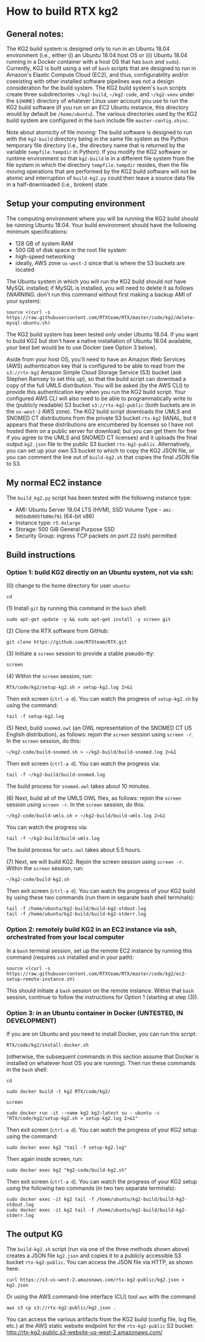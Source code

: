 
# How to build RTX kg2

## General notes:

The KG2 build system is designed only to run in an Ubuntu 18.04 environment
(i.e., either (i) an Ubuntu 18.04 host OS or (ii) Ubuntu 18.04 running in a
Docker container with a host OS that has `bash` and `sudo`). Currently, KG2 is
built using a set of `bash` scripts that are designed to run in Amazon's Elastic
Compute Cloud (EC2), and thus, configurability and/or coexisting with other
installed software pipelines was not a design consideration for the build
system. The KG2 build system's `bash` scripts create three subdirectories
`~/kg2-build`, `~/kg2-code`, and `~/kg2-venv` under the `${HOME}` directory of
whatever Linux user account you use to run the KG2 build software (if you run on
an EC2 Ubuntu instance, this directory would by default be `/home/ubuntu`). The
various directories used by the KG2 build system are configured in the `bash`
include file `master-config.shinc`.

Note about atomicity of file moving: The build software is designed to run with
the `kg2-build` directory being in the same file system as the Python temporary
file directory (i.e., the directory name that is returned by the variable
`tempfile.tempdir` in Python). If you modify the KG2 software or runtime
environment so that `kg2-build` is in a different file system from the file
system in which the directory `tempfile.tempdir` resides, then the file moving
operations that are performed by the KG2 build software will not be atomic and
interruption of `build-kg2.py` could then leave a source data file in a
half-downloaded (i.e., broken) state.

## Setup your computing environment

The computing environment where you will be running the KG2 build should be
running Ubuntu 18.04.  Your build environment should have the following minimum
specifications:

- 128 GB of system RAM
- 500 GB of disk space in the root file system 
- high-speed networking
- ideally, AWS zone `us-west-2` since that is where the S3 buckets are located

The Ubuntu system in which you will run the KG2 build should *not* have MySQL
installed; if MySQL is installed, you will need to delete it as follows
(WARNING: don't run this command without first making a backup AMI of your
system):

    source <(curl -s https://raw.githubusercontent.com/RTXteam/RTX/master/code/kg2/delete-mysql-ubuntu.sh)

The KG2 build system has been tested *only* under Ubuntu 18.04. If you want to
build KG2 but don't have a native installation of Ubuntu 18.04 available, your
best bet would be to use Docker (see Option 3 below). 

Aside from your host OS, you'll need to have an Amazon Web Services (AWS)
authentication key that is configured to be able to read from the `s3://rtx-kg2`
Amazon Simple Cloud Storage Service (S3) bucket (ask Stephen Ramsey to set this
up), so that the build script can download a copy of the full UMLS distribution.
You will be asked (by the AWS CLI) to provide this authentication key when you
run the KG2 build script. Your configured AWS CLI will also need to be able to
programmatically write to the (publicly readable) S3 bucket
`s3://rtx-kg2-public` (both buckets are in the `us-west-2` AWS zone). The KG2
build script downloads the UMLS and SNOMED CT distributions from the private S3
bucket `rtx-kg2` (IANAL, but it appears that these distributions are encumbered
by licenses so I have not hosted them on a public server for download; but you
can get them for free if you agree to the UMLS and SNOMED CT licenses) and it
uploads the final output `kg2.json` file to the public S3 bucket
`rtx-kg2-public`. Alternatively, you can set up your own S3 bucket to which to
copy the KG2 JSON file, or you can comment the line out of `build-kg2.sh` that
copies the final JSON file to S3.

## My normal EC2 instance

The `build_kg2.py` script has been tested with the following instance type:

- AMI: Ubuntu Server 18.04 LTS (HVM), SSD Volume Type - `ami-005bdb005fb00e791` (64-bit x86)
- Instance type: `r5.4xlarge` 
- Storage: 500 GiB General Purpose SSD
- Security Group: ingress TCP packets on port 22 (ssh) permitted

## Build instructions

### Option 1: build KG2 directly on an Ubuntu system, not via ssh:

(0) change to the home directory for user `ubuntu`:

    cd 
    
(1) Install `git` by running this command in the `bash` shell:

    sudo apt-get update -y && sudo apt-get install -y screen git

(2) Clone the RTX software from GitHub:

    git clone https://github.com/RTXteam/RTX.git

(3) Initiate a `screen` session to provide a stable pseudo-tty:

    screen

(4) Within the `screen` session, run:

    RTX/code/kg2/setup-kg2.sh > setup-kg2.log 2>&1
    
Then exit screen (`ctrl-a d`). You can watch the progress of `setup-kg2.sh` by
using the command:

    tail -f setup-kg2.log

(5) Next, build `snomed.owl` (an OWL representation of the SNOMED CT US English
distribution), as follows: rejoin the `screen` session using `screen -r`.
In the `screen` session, do this:

    ~/kg2-code/build-snomed.sh > ~/kg2-build/build-snomed.log 2>&1
    
Then exit screen (`ctrl-a d`). You can watch the progress via:

    tail -f ~/kg2-build/build-snomed.log

The build process for `snomed.owl` takes about 10 minutes.  

(6) Next, build all of the UMLS OWL files, as follows: rejoin the `screen`
session using `screen -r`.  In the `screen` session, do this:

    ~/kg2-code/build-umls.sh > ~/kg2-build/build-umls.log 2>&1
    
You can watch the progress via:

    tail -f ~/kg2-build/build-umls.log

The build process for `umls.owl` takes about 5.5 hours. 

(7) Next, we will build KG2. Rejoin the screen session using `screen -r`.  Within
the `screen` session, run:

    ~/kg2-code/build-kg2.sh

Then exit screen (`ctrl-a d`). You can watch the progress of your KG2 build by using these
two commands (run them in separate bash shell terminals):

    tail -f /home/ubuntu/kg2-build/build-kg2-stdout.log
    tail -f /home/ubuntu/kg2-build/build-kg2-stderr.log


### Option 2: remotely build KG2 in an EC2 instance via ssh, orchestrated from your local computer

In a `bash` terminal session, set up the remote EC2 instance by running
this command (requires `ssh` installed and in your path):

    source <(curl -s https://raw.githubusercontent.com/RTXteam/RTX/master/code/kg2/ec2-setup-remote-instance.sh)
    
This should initiate a `bash` session on the remote instance. Within that `bash`
session, continue to follow the instructions for Option 1 (starting at step (3)).

### Option 3: in an Ubuntu container in Docker (UNTESTED, IN DEVELOPMENT)

If you are on Ubuntu and you need to install Docker, you can run this script:
   
    RTX/code/kg2/install-docker.sh
    
(otherwise, the subsequent commands in this section assume that Docker is installed
on whatever host OS you are running). Then run these commands in the `bash` shell:

    cd
    
    sudo docker build -t kg2 RTX/code/kg2/

    screen
    
    sudo docker run -it --name kg2 kg2:latest su - ubuntu -c "RTX/code/kg2/setup-kg2.sh > setup-kg2.log 2>&1"
    
Then exit screen (`ctrl-a d`). You can watch the progress of your KG2 setup using the command:

    sudo docker exec kg2 "tail -f setup-kg2.log"

Then again inside screen, run:

    sudo docker exec kg2 "kg2-code/build-kg2.sh"

Then exit screen (`ctrl-a d`). You can watch the progress of your KG2 setup using the
following two commands (in two two separate terminals):

    sudo docker exec -it kg2 tail -f /home/ubuntu/kg2-build/build-kg2-stdout.log
    sudo docker exec -it kg2 tail -f /home/ubuntu/kg2-build/build-kg2-stderr.log

## The output KG

The `build-kg2.sh` script (run via one of the three methods shown above) creates
a JSON file `kg2.json` and copies it to a publicly accessible S3 bucket
`rtx-kg2-public`. You can access the JSON file via HTTP, as shown here:

    curl https://s3-us-west-2.amazonaws.com/rtx-kg2-public/kg2.json > kg2.json

Or using the AWS command-line interface (CLI) tool `aws` with the command

    aws s3 cp s3://rtx-kg2-public/kg2.json .

You can access the various artifacts from the KG2 build (config file, log file,
etc.) at the AWS static website endpoint for the 
`rtx-kg2-public` S3 bucket: <http://rtx-kg2-public.s3-website-us-west-2.amazonaws.com/>
